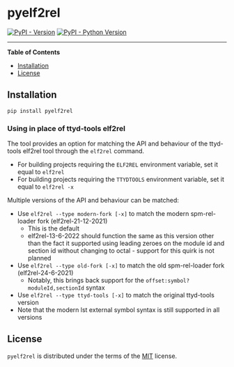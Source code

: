 # pyelf2rel

[![PyPI - Version](https://img.shields.io/pypi/v/pyelf2rel.svg)](https://pypi.org/project/pyelf2rel)
[![PyPI - Python Version](https://img.shields.io/pypi/pyversions/pyelf2rel.svg)](https://pypi.org/project/pyelf2rel)

-----

**Table of Contents**

- [Installation](#installation)
- [License](#license)

## Installation

```console
pip install pyelf2rel
```

### Using in place of ttyd-tools elf2rel

The tool provides an option for matching the API and behaviour of the ttyd-tools elf2rel tool
through the `elf2rel` command.

- For building projects requiring the `ELF2REL` environment variable, set it equal to `elf2rel`
- For building projects requiring the `TTYDTOOLS` environment variable, set it equal to `elf2rel -x`

Multiple versions of the API and behaviour can be matched:
- Use `elf2rel --type modern-fork [-x]` to match the modern spm-rel-loader fork (elf2rel-21-12-2021)
    - This is the default
    - elf2rel-13-6-2022 should function the same as this version other than the fact it supported
    using leading zeroes on the module id and section id without changing to octal - support for
    this quirk is not planned
- Use `elf2rel --type old-fork [-x]` to match the old spm-rel-loader fork (elf2rel-24-6-2021)
    - Notably, this brings back support for the `offset:symbol?moduleId,sectionId` syntax
- Use `elf2rel --type ttyd-tools [-x]` to match the original ttyd-tools version
- Note that the modern lst external symbol syntax is still supported in all versions

## License

`pyelf2rel` is distributed under the terms of the [MIT](https://spdx.org/licenses/MIT.html) license.
